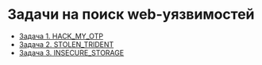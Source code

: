 # Задачи на поиск web-уязвимостей

* [Задача 1. HACK_MY_OTP](hack_my_otp/README.md)
* [Задача 2. STOLEN_TRIDENT](stolen_trident/README.md)
* [Задача 3. INSECURE_STORAGE](insecure_storage/README.md)

